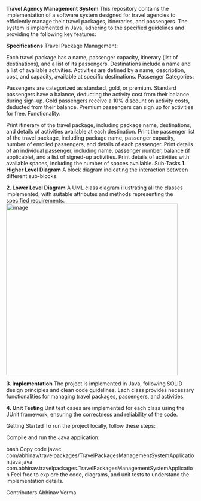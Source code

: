 **Travel Agency Management System**
This repository contains the implementation of a software system designed for travel agencies to efficiently manage their travel packages, itineraries, and passengers. The system is implemented in Java, adhering to the specified guidelines and providing the following key features:

**Specifications**
Travel Package Management:

Each travel package has a name, passenger capacity, itinerary (list of destinations), and a list of its passengers.
Destinations include a name and a list of available activities.
Activities are defined by a name, description, cost, and capacity, available at specific destinations.
Passenger Categories:

Passengers are categorized as standard, gold, or premium.
Standard passengers have a balance, deducting the activity cost from their balance during sign-up.
Gold passengers receive a 10% discount on activity costs, deducted from their balance.
Premium passengers can sign up for activities for free.
Functionality:

Print itinerary of the travel package, including package name, destinations, and details of activities available at each destination.
Print the passenger list of the travel package, including package name, passenger capacity, number of enrolled passengers, and details of each passenger.
Print details of an individual passenger, including name, passenger number, balance (if applicable), and a list of signed-up activities.
Print details of activities with available spaces, including the number of spaces available.
Sub-Tasks
**1. Higher Level Diagram**
A block diagram indicating the interaction between different sub-blocks.

**2. Lower Level Diagram**
A UML class diagram illustrating all the classes implemented, with suitable attributes and methods representing the specified requirements.
<img width="458" alt="image" src="https://github.com/Abhinav-main/TravelPackageManagementSystem/assets/56387875/b308f37b-d03e-4fee-b28b-375c1aaf00aa">

**3. Implementation**
The project is implemented in Java, following SOLID design principles and clean code guidelines. Each class provides necessary functionalities for managing travel packages, passengers, and activities.

**4. Unit Testing**
Unit test cases are implemented for each class using the JUnit framework, ensuring the correctness and reliability of the code.

Getting Started
To run the project locally, follow these steps:

Compile and run the Java application:

bash
Copy code
javac com/abhinav/travelpackages/TravelPackagesManagementSystemApplication.java
java com.abhinav.travelpackages.TravelPackagesManagementSystemApplication
Feel free to explore the code, diagrams, and unit tests to understand the implementation details.

Contributors
Abhinav Verma
